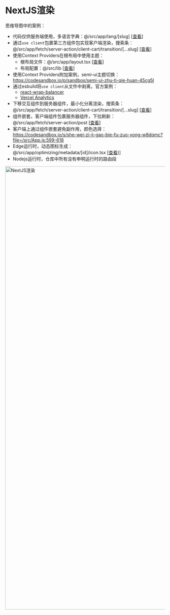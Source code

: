 # NextJS渲染

思维导图中的案例：

- 代码仅供服务端使用，多语言字典：@/src/app/lang/[slug] [[查看](https://github.com/cgfeel/next.v2/tree/master/src/app/lang/%5Bslug%5D)]
- 通过`use client`包裹第三方组件包实现客户端渲染，搜索条：@/src/app/fetch/server-action/client-cart/transition/[...slug] [[查看](https://github.com/cgfeel/next.v2/tree/master/src/app/fetch/server-action/client-cart/transition/%5B...slug%5D)]
- 使用Context Providers在根布局中使用主题：
  - 根布局文件：@/src/app/layout.tsx [[查看](https://github.com/cgfeel/next.v2/blob/master/src/app/layout.tsx)]
  - 布局配置：@/src/lib [[查看](https://github.com/cgfeel/next.v2/tree/master/src/lib)]
- 使用Context Providers附加案例，semi-ui主题切换：https://codesandbox.io/p/sandbox/semi-ui-zhu-ti-qie-huan-45cg5l
- 通过esbuild将`use client`从文件中剥离，官方案例：
  - [react-wrap-balancer](https://github.com/shuding/react-wrap-balancer/blob/main/tsup.config.ts#L10-L13)
  - [Vercel Analytics](https://github.com/vercel/analytics/blob/main/packages/web/tsup.config.js#L26-L30)
- 下移交互组件到服务器组件，最小化分离渲染，搜索条：@/src/app/fetch/server-action/client-cart/transition/[...slug] [[查看](https://github.com/cgfeel/next.v2/tree/master/src/app/fetch/server-action/client-cart/transition/%5B...slug%5D)]
- 组件嵌套，客户端组件包裹服务器组件，下拉刷新：@/src/app/fetch/server-action/post [[查看](https://github.com/cgfeel/next.v2/tree/master/src/app/fetch/server-action/post)]
- 客户端上通过组件嵌套避免副作用，颜色选择：https://codesandbox.io/s/she-wei-zi-ji-gao-bie-fu-zuo-yong-w8dqmc?file=/src/App.js:599-618
- Edge运行时，动态图标生成：@/src/app/optimizing/metadata/[id]/icon.tsx [[查看](https://github.com/cgfeel/next.v2/blob/master/src/app/optimizing/metadata/%5Bid%5D/icon.tsx))]
- Nodejs运行时，仓库中所有没有申明运行时的路由段

<img width="1393" alt="NextJS渲染" src="https://github.com/cgfeel/next.v2/assets/578141/dfd3a37d-a5f9-4716-8504-8e03d3963fa5">
